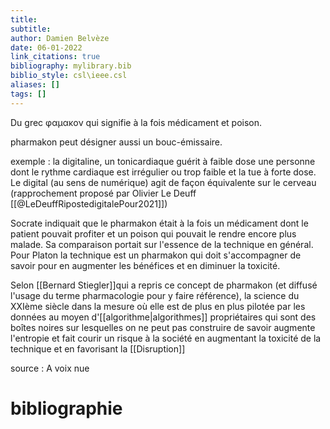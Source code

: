```yaml
---
title: 
subtitle:
author: Damien Belvèze
date: 06-01-2022
link_citations: true
bibliography: mylibrary.bib
biblio_style: csl\ieee.csl
aliases: []
tags: []
---
```


Du grec φαμακον qui signifie à la fois médicament et poison. 

pharmakon peut désigner aussi un bouc-émissaire. 

exemple : la digitaline, un tonicardiaque guérit à faible dose une personne dont le rythme cardiaque est irrégulier ou trop faible et la tue à forte dose. 
Le digital (au sens de numérique) agit de façon équivalente sur le cerveau (rapprochement proposé par Olivier Le Deuff [[@LeDeuffRipostedigitalePour2021]])

Socrate indiquait que le pharmakon était à la fois un médicament dont le patient pouvait profiter et un poison qui pouvait le rendre encore plus malade. Sa comparaison portait sur l'essence de la technique en général. Pour Platon la technique est un pharmakon qui doit s'accompagner de savoir pour en augmenter les bénéfices et en diminuer la toxicité. 

Selon [[Bernard Stiegler]]qui a repris ce concept de pharmakon (et diffusé l'usage du terme pharmacologie pour y faire référence), la science du XXIème siècle dans la mesure où elle est de plus en plus pilotée par les données au moyen d'[[algorithme|algorithmes]] propriétaires qui sont des boîtes noires sur lesquelles on ne peut pas construire de savoir augmente l'entropie et fait courir un risque à la société en augmentant la toxicité de la technique et en favorisant la [[Disruption]]


source : A voix nue


# bibliographie

